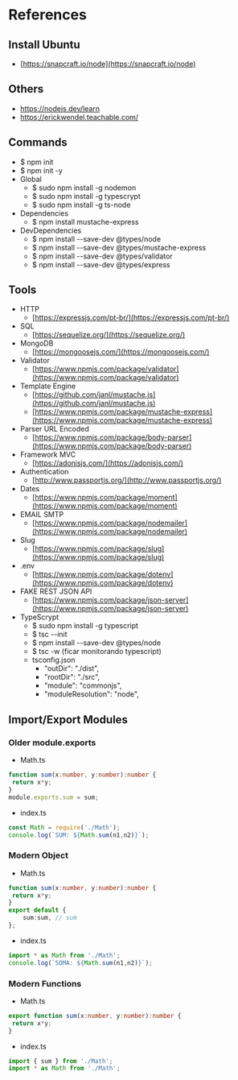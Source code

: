 # References

## Install Ubuntu 
- [https://snapcraft.io/node](https://snapcraft.io/node)

## Others
- https://nodejs.dev/learn
- https://erickwendel.teachable.com/

## Commands
- $ npm init
- $ npm init -y
- Global
   - $ sudo npm install -g nodemon
   - $ sudo npm install -g typescrypt 
   - $ sudo npm install -g ts-node
- Dependencies
   - $ npm install mustache-express
- DevDependencies
   - $ npm install --save-dev @types/node
   - $ npm install --save-dev @types/mustache-express
   - $ npm install --save-dev @types/validator
   - $ npm install --save-dev @types/express

## Tools
- HTTP
   - [https://expressjs.com/pt-br/](https://expressjs.com/pt-br/)
- SQL
   - [https://sequelize.org/](https://sequelize.org/)
- MongoDB
   - [https://mongoosejs.com/](https://mongoosejs.com/)
- Validator
   - [https://www.npmjs.com/package/validator](https://www.npmjs.com/package/validator)
- Template Engine
   - [https://github.com/janl/mustache.js](https://github.com/janl/mustache.js)
   - [https://www.npmjs.com/package/mustache-express](https://www.npmjs.com/package/mustache-express)
- Parser URL Encoded
   - [https://www.npmjs.com/package/body-parser](https://www.npmjs.com/package/body-parser)
- Framework MVC
   - [https://adonisjs.com/](https://adonisjs.com/)
- Authentication
   - [http://www.passportjs.org/](http://www.passportjs.org/)
- Dates
   - [https://www.npmjs.com/package/moment](https://www.npmjs.com/package/moment)
- EMAIL SMTP
   - [https://www.npmjs.com/package/nodemailer](https://www.npmjs.com/package/nodemailer)
- Slug
   - [https://www.npmjs.com/package/slug](https://www.npmjs.com/package/slug)
- .env
   - [https://www.npmjs.com/package/dotenv](https://www.npmjs.com/package/dotenv)
- FAKE REST JSON API
   - [https://www.npmjs.com/package/json-server](https://www.npmjs.com/package/json-server)
- TypeScrypt
   - $ sudo npm install -g typescript
   - $ tsc --init
   - $ npm install --save-dev @types/node
   - $ tsc -w (ficar monitorando typescript)
   - tsconfig.json 
      - "outDir": "./dist",                              
      - "rootDir": "./src", 
      - "module": "commonjs",
      - "moduleResolution": "node", 
      



## Import/Export Modules

### Older module.exports
- Math.ts
```ts
function sum(x:number, y:number):number {
 return x*y;
}
module.exports.sum = sum;
```
- index.ts
```ts
const Math = require('./Math');
console.log(`SUM: ${Math.sum(n1,n2)}`);
```

### Modern Object
- Math.ts
```ts
function sum(x:number, y:number):number {
 return x*y;
}
export default {
	sum:sum, // sum
};
```
- index.ts
```ts
import * as Math from './Math';
console.log(`SOMA: ${Math.sum(n1,n2)}`);
```

### Modern Functions
- Math.ts
```ts
export function sum(x:number, y:number):number {
 return x*y;
}
```
- index.ts
```ts
import { sum } from './Math';
import * as Math from './Math';
```
